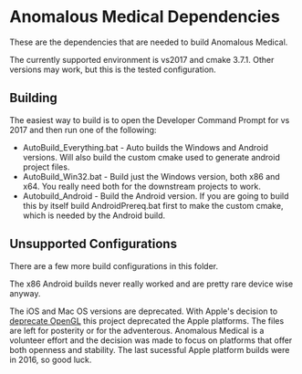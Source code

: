 # Anomalous Medical Dependencies
These are the dependencies that are needed to build Anomalous Medical.

The currently supported environment is vs2017 and cmake 3.7.1. Other versions may work, but this is the tested configuration.

## Building
The easiest way to build is to open the Developer Command Prompt for vs 2017 and then run one of the following:
 * AutoBuild_Everything.bat - Auto builds the Windows and Android versions. Will also build the custom cmake used to generate android project files.
 * AutoBuild_Win32.bat - Build just the Windows version, both x86 and x64. You really need both for the downstream projects to work.
 * Autobuild_Android - Build the Android version. If you are going to build this by itself build AndroidPrereq.bat first to make the custom cmake, which is needed by the Android build.

## Unsupported Configurations
There are a few more build configurations in this folder.

The x86 Android builds never really worked and are pretty rare device wise anyway.

The iOS and Mac OS versions are deprecated. With Apple's decision to [deprecate OpenGL](https://developer.apple.com/macos/whats-new/) this project deprecated the Apple platforms. The files are left for posterity or for the adventerous. Anomalous Medical is a volunteer effort and the decision was made to focus on platforms that offer both openness and stability. The last sucessful Apple platform builds were in 2016, so good luck.